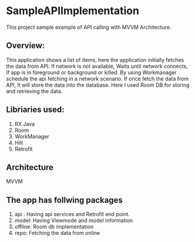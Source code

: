 # SampleAPIImplementation

This project sample example of API calling with MVVM Architecture. 
## Overview:
This application shows a list of items, here the application initially fetches the data from API. If network is not available, Waits until network connects, If app is in foreground or background or killed.
By using Workmanager schedule the api fetching in a network scenario.
If once fetch the data from API, It will store the data into the database. Here I used Room DB for storing and retrieving the data. 

## Libriaries used: 
1. RX Java
2. Room
3. WorkManager
4. Hilt
5. Retrofit

## Architecture
MVVM

## The app has follwing packages

1. api : Having api services and Retrofit end point.
2. model: Having Viewmode and model information
3. offline: Room db implementation
4. repo: Fetching the data from online

